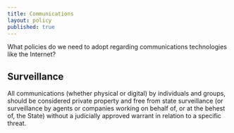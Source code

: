 ```yaml
---
title: Communications
layout: policy
published: true
---
```


What policies do we need to adopt regarding communications technologies like the Internet?

## Surveillance

All communications (whether physical or digital) by individuals and groups, should be considered private property and free from state surveillance (or surveillance by agents or companies working on behalf of, or at the behest of, the State) without a judicially approved warrant in relation to a specific threat.

